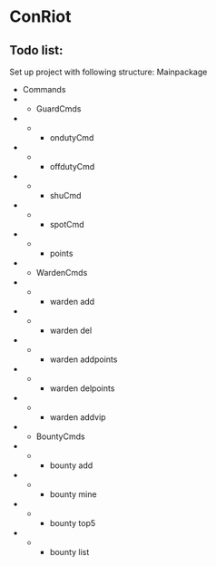 ConRiot
=======

Todo list:
----------------
Set up project with following structure:
Mainpackage
- Commands
- - GuardCmds
- - - ondutyCmd
- - - offdutyCmd
- - - shuCmd
- - - spotCmd
- - - points
- - WardenCmds
- - - warden add
- - - warden del
- - - warden addpoints
- - - warden delpoints
- - - warden addvip
- - BountyCmds
- - - bounty add
- - - bounty mine
- - - bounty top5
- - - bounty list
